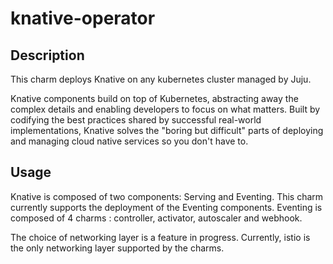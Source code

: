 # knative-operator

## Description

This charm deploys Knative on any kubernetes cluster managed by Juju. 

Knative components build on top of Kubernetes, abstracting away the complex details and enabling developers to focus on what matters. Built by codifying the best practices shared by successful real-world implementations, Knative solves the "boring but difficult" parts of deploying and managing cloud native services so you don't have to.

## Usage

Knative is composed of two components: Serving and Eventing. This charm currently supports the deployment of the Eventing components. Eventing is composed of 4 charms : controller, activator, autoscaler and webhook.

The choice of networking layer is a feature in progress. Currently, istio is the only networking layer supported by the charms.
